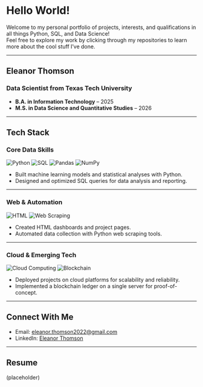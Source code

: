 # Hello World!  
Welcome to my personal portfolio of projects, interests, and qualifications in all things Python, SQL, and Data Science!  
Feel free to explore my work by clicking through my repositories to learn more about the cool stuff I’ve done. 

---

## Eleanor Thomson  
### Data Scientist from Texas Tech University  

- **B.A. in Information Technology** – 2025  
- **M.S. in Data Science and Quantitative Studies** – 2026  

---

## Tech Stack 

### Core Data Skills  
![Python](https://img.shields.io/badge/Python-3776AB?style=for-the-badge&logo=python&logoColor=white)  ![SQL](https://img.shields.io/badge/SQL-336791?style=for-the-badge&logo=postgresql&logoColor=white)  ![Pandas](https://img.shields.io/badge/Pandas-150458?style=for-the-badge&logo=pandas&logoColor=white)  ![NumPy](https://img.shields.io/badge/NumPy-013243?style=for-the-badge&logo=numpy&logoColor=white)  

- Built machine learning models and statistical analyses with Python.  
- Designed and optimized SQL queries for data analysis and reporting.  

---

### Web & Automation  
![HTML](https://img.shields.io/badge/HTML5-E34F26?style=for-the-badge&logo=html5&logoColor=white) ![Web Scraping](https://img.shields.io/badge/Web%20Scraping-4B8BBE?style=for-the-badge&logo=python&logoColor=white)  

- Created HTML dashboards and project pages.  
- Automated data collection with Python web scraping tools.  

---

### Cloud & Emerging Tech  
![Cloud Computing](https://img.shields.io/badge/Cloud_Computing-4285F4?style=for-the-badge&logo=googlecloud&logoColor=white)  ![Blockchain](https://img.shields.io/badge/Blockchain-121D33?style=for-the-badge&logo=bitcoin&logoColor=white)  

- Deployed projects on cloud platforms for scalability and reliability.  
- Implemented a blockchain ledger on a single server for proof-of-concept.  

---

## Connect With Me  
- Email: [eleanor.thomson2022@gmail.com](mailto:eleanor.thomson2022@gmail.com)  
- LinkedIn: [Eleanor Thomson](https://www.linkedin.com/in/eleanor-thomson-41a334253/)

---

## Resume
(placeholder)

